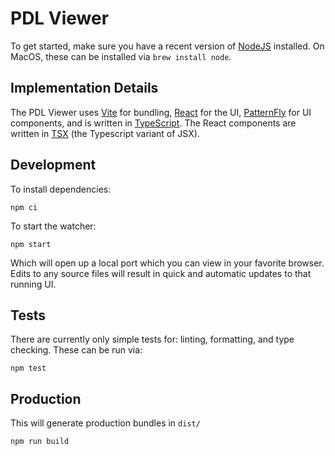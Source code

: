 # PDL Viewer

To get started, make sure you have a recent version of
[NodeJS](https://nodejs.org/en/download) installed. On MacOS,
these can be installed via `brew install node`.

## Implementation Details

The PDL Viewer uses [Vite](https://vite.dev/) for bundling,
[React](https://react.dev/) for the UI,
[PatternFly](https://www.patternfly.org/) for UI components, and is
written in [TypeScript](https://www.typescriptlang.org/). The React
components are written in [TSX](https://react.dev/learn/typescript)
(the Typescript variant of JSX).

## Development

To install dependencies:
```shell
npm ci
```

To start the watcher:
```shell
npm start
```

Which will open up a local port which you can view in your favorite
browser. Edits to any source files will result in quick and automatic
updates to that running UI.

## Tests

There are currently only simple tests for: linting, formatting, and
type checking. These can be run via:
```shell
npm test
```

## Production

This will generate production bundles in `dist/`
```shell
npm run build
```
